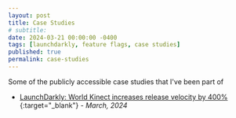 ```yaml
---
layout: post
title: Case Studies
# subtitle: 
date: 2024-03-21 00:00:00 -0400
tags: [launchdarkly, feature flags, case studies]
published: true
permalink: case-studies
---
```


Some of the publicly accessible case studies that I've been part of

- [LaunchDarkly: World Kinect increases release velocity by 400%](https://launchdarkly.com/case-studies/world-kinect/){:target="_blank"} - _March, 2024_
